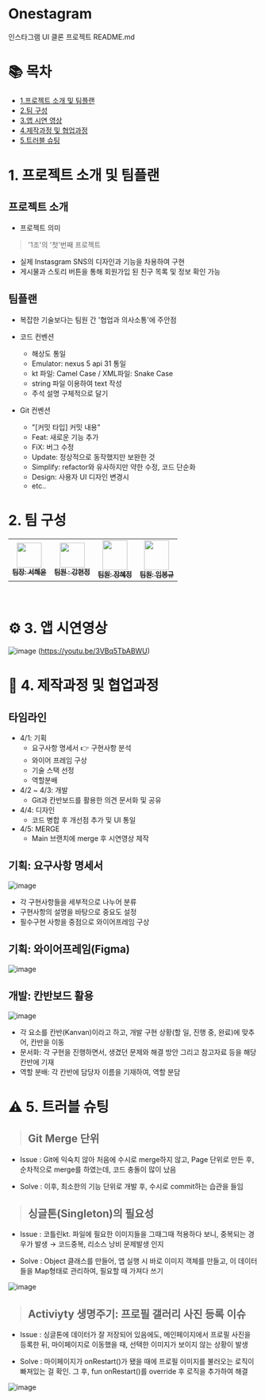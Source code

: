 # Onestagram
인스타그램 UI 클론 프로젝트 README.md
<br/>

# 📚 목차

- [1.프로젝트 소개 및 팀플랜](#1.-프로젝트-소개-및-팀플랜)
- [2.팀 구성](#2.-팀-구성)
- [3.앱 시연 영상](#3.-앱-시연-영상)
- [4.제작과정 및 협업과정](#4.-제작과정-및-협업과정)
- [5.트러블 슈팅](#5.-트러블-슈팅)
  
# 1. 프로젝트 소개 및 팀플랜

## 프로젝트 소개
- 프로젝트 의미
> '1조'의 '첫'번째 프로젝트
- 실제 Instasgram SNS의 디자인과 기능을 차용하여 구현
- 게시물과 스토리 버튼을 통해 회원가입 된 친구 목록 및 정보 확인 가능

## 팀플랜
- 복잡한 기술보다는 팀원 간 '협업과 의사소통'에 주안점
- 코드 컨벤션
  - 해상도 통일
  - Emulator: nexus 5 api 31 통일
  - kt 파일: Camel Case / XML파일: Snake Case
  - string 파일 이용하여 text 작성
  - 주석 설명 구체적으로 달기
    

- Git 컨벤션
  - "[커밋 타입] 커밋 내용"
  - Feat: 새로운 기능 추가
  - FiX: 버그 수정
  - Update: 정상적으로 동작했지만 보완한 것
  - Simplify: refactor와 유사하지만 약한 수정, 코드 단순화
  - Design: 사용자 UI 디자인 변경시
  - etc..


# 2. 팀 구성

<table>
  <tbody>
    <tr>
      <td align="center"><a href="https://github.com/SeoHeaYun"><img src="https://github.com/SeoHeaYun/One-Project/assets/159236003/1a2f4fb1-f445-4bf5-a1da-9453d2ec64ba"
      heigt="50px" width="50px"/><br /><sub><b>팀장: 서해윤 </b></sub></a><br /></td>
      <td align="center"><a href="https://github.com/BanDalKang"><img src="https://github.com/SeoHeaYun/One-Project/assets/159236003/44e2ebc9-c476-46a4-8295-a03833d226a3" 
       heigt="50px" width="50px"/><br /><sub><b>팀원 : 강현정 </b></sub></a><br /></td>
      <td align="center"><a href="https://github.com/hyezg"><img src="https://github.com/SeoHeaYun/One-Project/assets/159236003/b6f4d822-36fb-4917-ada7-a7c6325d3fdf"
       height="60px" width="50px";/><br /><sub><b>팀원: 장혜정 </b></sub></a><br /></td>
      <td align="center"><a href="https://github.com/bonggyulim"><img src="https://github.com/SeoHeaYun/One-Project/assets/159236003/076e2da2-ee9e-4dac-872b-4450cb22a9d7"
       height="60px"width="50px;" alt=""/><br /><sub><b>팀원: 임봉규 </b></sub></a><br /></td>
     <tr/>
  </tbody>
</table>
<br/>

# ⚙️ 3. 앱 시연영상
![image](https://github.com/SeoHeaYun/One-Project/assets/159236003/447b50e1-bc6d-46d7-bf86-962867e2fae6)
(https://youtu.be/3VBq5TbABWU)

# 📜 4. 제작과정 및 협업과정
## 타임라인
- 4/1: 기획
  - 요구사항 명세서 👉 구현사항 분석
  - 와이어 프레임 구상
  - 기술 스택 선정
  - 역할분배
- 4/2 ~ 4/3: 개발
  - Git과 칸반보드를 활용한 의견 문서화 및 공유
- 4/4: 디자인
  - 코드 병합 후 개선점 추가 및 UI 통일
- 4/5: MERGE
  - Main 브랜치에 merge 후 시연영상 제작
 
## 기획: 요구사항 명세서
![image](https://github.com/SeoHeaYun/One-Project/assets/159236003/c83ce2ab-476b-4bb8-a183-157208fca93c)

- 각 구현사항들을 세부적으로 나누어 분류
- 구현사항의 설명을 바탕으로 중요도 설정
- 필수구현 사항을 중점으로 와이어프레임 구상

 ## 기획: 와이어프레임(Figma)
  ![image](https://github.com/SeoHeaYun/One-Project/assets/159236003/4f66c960-51b4-45ba-ba56-a3cefbe812fb)
  
## 개발: 칸반보드 활용
![image](https://github.com/SeoHeaYun/One-Project/assets/159236003/889356c8-afa3-40a6-a853-522253aa3b7f)

- 각 요소를 칸반(Kanvan)이라고 하고, 개발 구현 상황(할 일, 진행 중, 완료)에 맞추어,  칸반을 이동
- 문서화:  각 구현을 진행하면서, 생겼던 문제와 해결 방안 그리고 참고자료 등을 해당 칸반에 기재
- 역할 분배:  각 칸반에 담당자 이름을 기재하여, 역할 분담


# ⚠️ 5. 트러블 슈팅 
> ## Git Merge 단위

- Issue
  : Git에 익숙치 않아 처음에 수시로 merge하지 않고,  Page 단위로 만든 후,  순차적으로 merge를 하였는데, 코드 충돌이 많이 났음

- Solve
  : 이후,  최소한의 기능 단위로 개발 후,  수시로 commit하는 습관을 들임

> ## 싱글톤(Singleton)의 필요성

 - Issue
   : 코틀린kt. 파일에 필요한 이미지들을 그때그때 적용하다 보니, 중복되는 경우가 발생 → 코드중복,  리소스 낭비 문제발생 인지
   
 - Solve
   :  Object 클래스를 만들어, 앱 실행 시 바로 이미지 객체를 만들고, 이 데이터들을 Map형태로 관리하여, 필요할 때 가져다 쓰기
   
 ![image](https://github.com/SeoHeaYun/One-Project/assets/159236003/c4f99b29-c2fd-4c71-bc0f-4a06781675e8)

> ## Activiyty 생명주기: 프로필 갤러리 사진 등록 이슈

- Issue
  : 싱글톤에 데이터가 잘 저장되어 있음에도, 메인페이지에서 프로필 사진을 등록한 뒤, 마이페이지로 이동했을 때, 선택한 이미지가 보이지 않는 상황이 발생

- Solve
  : 마이페이지가 onRestart()가 됐을 때에 프로필 이미지를 불러오는 로직이 빠져있는 걸 확인.  그 후, fun onRestart()를 override 후 로직을 추가하여 해결

![image](https://github.com/SeoHeaYun/One-Project/assets/159236003/2aa5eb0e-869c-4d2f-b19b-ceaf34d4c3dc)


